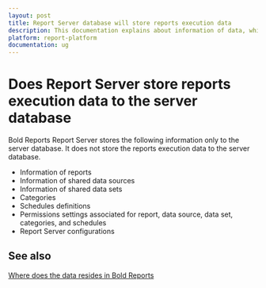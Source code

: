 ```yaml
---
layout: post
title: Report Server database will store reports execution data
description: This documentation explains about information of data, which will be stored in the Report Server database.
platform: report-platform
documentation: ug
---
```


# Does Report Server store reports execution data to the server database

Bold Reports Report Server stores the following information only to the server database. It does not store the reports execution data to the server database.  

* Information of reports
* Information of shared data sources
* Information of shared data sets
* Categories
* Schedules definitions
* Permissions settings associated for report, data source, data set, categories, and schedules
* Report Server configurations

## See also

[Where does the data resides in Bold Reports](/on-premise/faq/where-does-the-data-resides-in-bold-reports/)